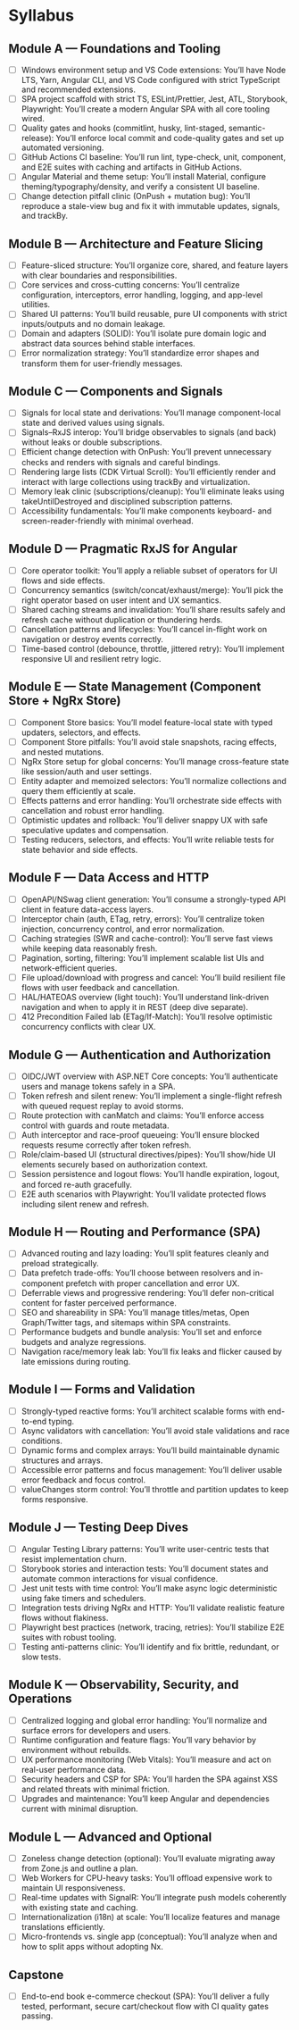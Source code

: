 # Syllabus

## Module A — Foundations and Tooling
- [ ] Windows environment setup and VS Code extensions: You’ll have Node LTS, Yarn, Angular CLI, and VS Code configured with strict TypeScript and recommended extensions.
- [ ] SPA project scaffold with strict TS, ESLint/Prettier, Jest, ATL, Storybook, Playwright: You’ll create a modern Angular SPA with all core tooling wired.
- [ ] Quality gates and hooks (commitlint, husky, lint-staged, semantic-release): You’ll enforce local commit and code-quality gates and set up automated versioning.
- [ ] GitHub Actions CI baseline: You’ll run lint, type-check, unit, component, and E2E suites with caching and artifacts in GitHub Actions.
- [ ] Angular Material and theme setup: You’ll install Material, configure theming/typography/density, and verify a consistent UI baseline.
- [ ] Change detection pitfall clinic (OnPush + mutation bug): You’ll reproduce a stale-view bug and fix it with immutable updates, signals, and trackBy.

## Module B — Architecture and Feature Slicing
- [ ] Feature-sliced structure: You’ll organize core, shared, and feature layers with clear boundaries and responsibilities.
- [ ] Core services and cross-cutting concerns: You’ll centralize configuration, interceptors, error handling, logging, and app-level utilities.
- [ ] Shared UI patterns: You’ll build reusable, pure UI components with strict inputs/outputs and no domain leakage.
- [ ] Domain and adapters (SOLID): You’ll isolate pure domain logic and abstract data sources behind stable interfaces.
- [ ] Error normalization strategy: You’ll standardize error shapes and transform them for user-friendly messages.

## Module C — Components and Signals
- [ ] Signals for local state and derivations: You’ll manage component-local state and derived values using signals.
- [ ] Signals–RxJS interop: You’ll bridge observables to signals (and back) without leaks or double subscriptions.
- [ ] Efficient change detection with OnPush: You’ll prevent unnecessary checks and renders with signals and careful bindings.
- [ ] Rendering large lists (CDK Virtual Scroll): You’ll efficiently render and interact with large collections using trackBy and virtualization.
- [ ] Memory leak clinic (subscriptions/cleanup): You’ll eliminate leaks using takeUntilDestroyed and disciplined subscription patterns.
- [ ] Accessibility fundamentals: You’ll make components keyboard- and screen-reader-friendly with minimal overhead.

## Module D — Pragmatic RxJS for Angular
- [ ] Core operator toolkit: You’ll apply a reliable subset of operators for UI flows and side effects.
- [ ] Concurrency semantics (switch/concat/exhaust/merge): You’ll pick the right operator based on user intent and UX semantics.
- [ ] Shared caching streams and invalidation: You’ll share results safely and refresh cache without duplication or thundering herds.
- [ ] Cancellation patterns and lifecycles: You’ll cancel in-flight work on navigation or destroy events correctly.
- [ ] Time-based control (debounce, throttle, jittered retry): You’ll implement responsive UI and resilient retry logic.

## Module E — State Management (Component Store + NgRx Store)
- [ ] Component Store basics: You’ll model feature-local state with typed updaters, selectors, and effects.
- [ ] Component Store pitfalls: You’ll avoid stale snapshots, racing effects, and nested mutations.
- [ ] NgRx Store setup for global concerns: You’ll manage cross-feature state like session/auth and user settings.
- [ ] Entity adapter and memoized selectors: You’ll normalize collections and query them efficiently at scale.
- [ ] Effects patterns and error handling: You’ll orchestrate side effects with cancellation and robust error handling.
- [ ] Optimistic updates and rollback: You’ll deliver snappy UX with safe speculative updates and compensation.
- [ ] Testing reducers, selectors, and effects: You’ll write reliable tests for state behavior and side effects.

## Module F — Data Access and HTTP
- [ ] OpenAPI/NSwag client generation: You’ll consume a strongly-typed API client in feature data-access layers.
- [ ] Interceptor chain (auth, ETag, retry, errors): You’ll centralize token injection, concurrency control, and error normalization.
- [ ] Caching strategies (SWR and cache-control): You’ll serve fast views while keeping data reasonably fresh.
- [ ] Pagination, sorting, filtering: You’ll implement scalable list UIs and network-efficient queries.
- [ ] File upload/download with progress and cancel: You’ll build resilient file flows with user feedback and cancellation.
- [ ] HAL/HATEOAS overview (light touch): You’ll understand link-driven navigation and when to apply it in REST (deep dive separate).
- [ ] 412 Precondition Failed lab (ETag/If-Match): You’ll resolve optimistic concurrency conflicts with clear UX.

## Module G — Authentication and Authorization
- [ ] OIDC/JWT overview with ASP.NET Core concepts: You’ll authenticate users and manage tokens safely in a SPA.
- [ ] Token refresh and silent renew: You’ll implement a single-flight refresh with queued request replay to avoid storms.
- [ ] Route protection with canMatch and claims: You’ll enforce access control with guards and route metadata.
- [ ] Auth interceptor and race-proof queueing: You’ll ensure blocked requests resume correctly after token refresh.
- [ ] Role/claim-based UI (structural directives/pipes): You’ll show/hide UI elements securely based on authorization context.
- [ ] Session persistence and logout flows: You’ll handle expiration, logout, and forced re-auth gracefully.
- [ ] E2E auth scenarios with Playwright: You’ll validate protected flows including silent renew and refresh.

## Module H — Routing and Performance (SPA)
- [ ] Advanced routing and lazy loading: You’ll split features cleanly and preload strategically.
- [ ] Data prefetch trade-offs: You’ll choose between resolvers and in-component prefetch with proper cancellation and error UX.
- [ ] Deferrable views and progressive rendering: You’ll defer non-critical content for faster perceived performance.
- [ ] SEO and shareability in SPA: You’ll manage titles/metas, Open Graph/Twitter tags, and sitemaps within SPA constraints.
- [ ] Performance budgets and bundle analysis: You’ll set and enforce budgets and analyze regressions.
- [ ] Navigation race/memory leak lab: You’ll fix leaks and flicker caused by late emissions during routing.

## Module I — Forms and Validation
- [ ] Strongly-typed reactive forms: You’ll architect scalable forms with end-to-end typing.
- [ ] Async validators with cancellation: You’ll avoid stale validations and race conditions.
- [ ] Dynamic forms and complex arrays: You’ll build maintainable dynamic structures and arrays.
- [ ] Accessible error patterns and focus management: You’ll deliver usable error feedback and focus control.
- [ ] valueChanges storm control: You’ll throttle and partition updates to keep forms responsive.

## Module J — Testing Deep Dives
- [ ] Angular Testing Library patterns: You’ll write user-centric tests that resist implementation churn.
- [ ] Storybook stories and interaction tests: You’ll document states and automate common interactions for visual confidence.
- [ ] Jest unit tests with time control: You’ll make async logic deterministic using fake timers and schedulers.
- [ ] Integration tests driving NgRx and HTTP: You’ll validate realistic feature flows without flakiness.
- [ ] Playwright best practices (network, tracing, retries): You’ll stabilize E2E suites with robust tooling.
- [ ] Testing anti-patterns clinic: You’ll identify and fix brittle, redundant, or slow tests.

## Module K — Observability, Security, and Operations
- [ ] Centralized logging and global error handling: You’ll normalize and surface errors for developers and users.
- [ ] Runtime configuration and feature flags: You’ll vary behavior by environment without rebuilds.
- [ ] UX performance monitoring (Web Vitals): You’ll measure and act on real-user performance data.
- [ ] Security headers and CSP for SPA: You’ll harden the SPA against XSS and related threats with minimal friction.
- [ ] Upgrades and maintenance: You’ll keep Angular and dependencies current with minimal disruption.

## Module L — Advanced and Optional
- [ ] Zoneless change detection (optional): You’ll evaluate migrating away from Zone.js and outline a plan.
- [ ] Web Workers for CPU-heavy tasks: You’ll offload expensive work to maintain UI responsiveness.
- [ ] Real-time updates with SignalR: You’ll integrate push models coherently with existing state and caching.
- [ ] Internationalization (i18n) at scale: You’ll localize features and manage translations efficiently.
- [ ] Micro-frontends vs. single app (conceptual): You’ll analyze when and how to split apps without adopting Nx.

## Capstone
- [ ] End-to-end book e-commerce checkout (SPA): You’ll deliver a fully tested, performant, secure cart/checkout flow with CI quality gates passing.